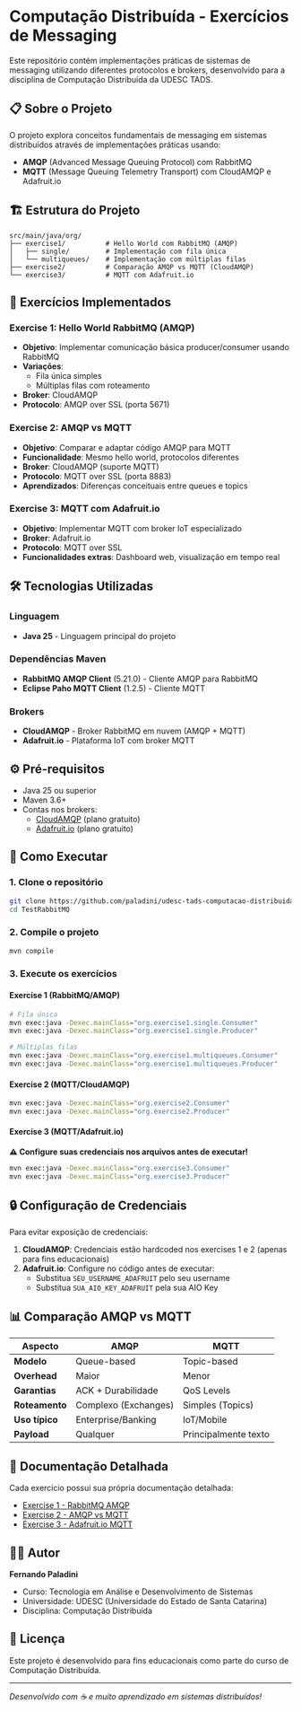 # Computação Distribuída - Exercícios de Messaging

Este repositório contém implementações práticas de sistemas de messaging utilizando diferentes protocolos e brokers, desenvolvido para a disciplina de Computação Distribuída da UDESC TADS.

## 📋 Sobre o Projeto

O projeto explora conceitos fundamentais de messaging em sistemas distribuídos através de implementações práticas usando:

- **AMQP** (Advanced Message Queuing Protocol) com RabbitMQ
- **MQTT** (Message Queuing Telemetry Transport) com CloudAMQP e Adafruit.io

## 🏗️ Estrutura do Projeto

```
src/main/java/org/
├── exercise1/          # Hello World com RabbitMQ (AMQP)
│   ├── single/         # Implementação com fila única
│   └── multiqueues/    # Implementação com múltiplas filas
├── exercise2/          # Comparação AMQP vs MQTT (CloudAMQP)
└── exercise3/          # MQTT com Adafruit.io
```

## 🚀 Exercícios Implementados

### Exercise 1: Hello World RabbitMQ (AMQP)
- **Objetivo**: Implementar comunicação básica producer/consumer usando RabbitMQ
- **Variações**:
  - Fila única simples
  - Múltiplas filas com roteamento
- **Broker**: CloudAMQP
- **Protocolo**: AMQP over SSL (porta 5671)

### Exercise 2: AMQP vs MQTT
- **Objetivo**: Comparar e adaptar código AMQP para MQTT
- **Funcionalidade**: Mesmo hello world, protocolos diferentes
- **Broker**: CloudAMQP (suporte MQTT)
- **Protocolo**: MQTT over SSL (porta 8883)
- **Aprendizados**: Diferenças conceituais entre queues e topics

### Exercise 3: MQTT com Adafruit.io
- **Objetivo**: Implementar MQTT com broker IoT especializado
- **Broker**: Adafruit.io
- **Protocolo**: MQTT over SSL
- **Funcionalidades extras**: Dashboard web, visualização em tempo real

## 🛠️ Tecnologias Utilizadas

### Linguagem
- **Java 25** - Linguagem principal do projeto

### Dependências Maven
- **RabbitMQ AMQP Client** (5.21.0) - Cliente AMQP para RabbitMQ
- **Eclipse Paho MQTT Client** (1.2.5) - Cliente MQTT

### Brokers
- **CloudAMQP** - Broker RabbitMQ em nuvem (AMQP + MQTT)
- **Adafruit.io** - Plataforma IoT com broker MQTT

## ⚙️ Pré-requisitos

- Java 25 ou superior
- Maven 3.6+
- Contas nos brokers:
  - [CloudAMQP](https://www.cloudamqp.com/) (plano gratuito)
  - [Adafruit.io](https://io.adafruit.com/) (plano gratuito)

## 🔧 Como Executar

### 1. Clone o repositório
```bash
git clone https://github.com/paladini/udesc-tads-computacao-distribuida.git
cd TestRabbitMQ
```

### 2. Compile o projeto
```bash
mvn compile
```

### 3. Execute os exercícios

#### Exercise 1 (RabbitMQ/AMQP)
```bash
# Fila única
mvn exec:java -Dexec.mainClass="org.exercise1.single.Consumer"
mvn exec:java -Dexec.mainClass="org.exercise1.single.Producer"

# Múltiplas filas
mvn exec:java -Dexec.mainClass="org.exercise1.multiqueues.Consumer"
mvn exec:java -Dexec.mainClass="org.exercise1.multiqueues.Producer"
```

#### Exercise 2 (MQTT/CloudAMQP)
```bash
mvn exec:java -Dexec.mainClass="org.exercise2.Consumer"
mvn exec:java -Dexec.mainClass="org.exercise2.Producer"
```

#### Exercise 3 (MQTT/Adafruit.io)
**⚠️ Configure suas credenciais nos arquivos antes de executar!**
```bash
mvn exec:java -Dexec.mainClass="org.exercise3.Consumer"
mvn exec:java -Dexec.mainClass="org.exercise3.Producer"
```

## 🔒 Configuração de Credenciais

Para evitar exposição de credenciais:

1. **CloudAMQP**: Credenciais estão hardcoded nos exercises 1 e 2 (apenas para fins educacionais)
2. **Adafruit.io**: Configure no código antes de executar:
   - Substitua `SEU_USERNAME_ADAFRUIT` pelo seu username
   - Substitua `SUA_AIO_KEY_ADAFRUIT` pela sua AIO Key

## 📊 Comparação AMQP vs MQTT

| Aspecto | AMQP | MQTT |
|---------|------|------|
| **Modelo** | Queue-based | Topic-based |
| **Overhead** | Maior | Menor |
| **Garantias** | ACK + Durabilidade | QoS Levels |
| **Roteamento** | Complexo (Exchanges) | Simples (Topics) |
| **Uso típico** | Enterprise/Banking | IoT/Mobile |
| **Payload** | Qualquer | Principalmente texto |

## 📖 Documentação Detalhada

Cada exercício possui sua própria documentação detalhada:

- [Exercise 1 - RabbitMQ AMQP](src/main/java/org/exercise1/README.md)
- [Exercise 2 - AMQP vs MQTT](src/main/java/org/exercise2/README.md)
- [Exercise 3 - Adafruit.io MQTT](src/main/java/org/exercise3/README.md)

## 👨‍💻 Autor

**Fernando Paladini**
- Curso: Tecnologia em Análise e Desenvolvimento de Sistemas
- Universidade: UDESC (Universidade do Estado de Santa Catarina)
- Disciplina: Computação Distribuída

## 📄 Licença

Este projeto é desenvolvido para fins educacionais como parte do curso de Computação Distribuída.

---

*Desenvolvido com ☕ e muito aprendizado em sistemas distribuídos!*